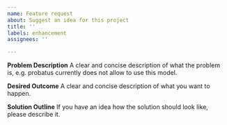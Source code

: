 ```yaml
---
name: Feature request
about: Suggest an idea for this project
title: ''
labels: enhancement
assignees: ''

---
```


**Problem Description**
A clear and concise description of what the problem is, e.g. probatus currently does not allow to use this model.

**Desired Outcome**
A clear and concise description of what you want to happen.

**Solution Outline**
If you have an idea how the solution should look like, please describe it.
